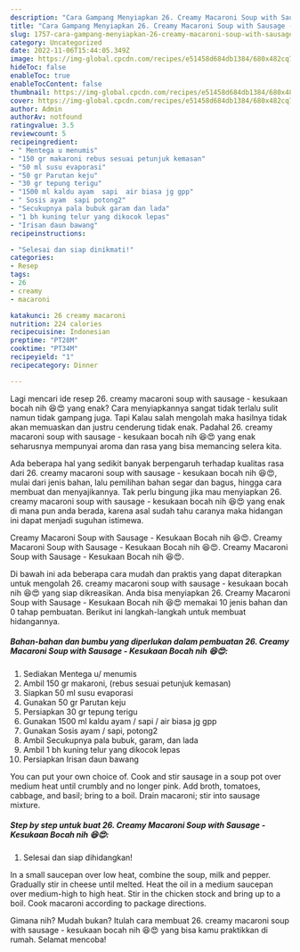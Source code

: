 ```yaml
---
description: "Cara Gampang Menyiapkan 26. Creamy Macaroni Soup with Sausage - Kesukaan Bocah nih 😆😍 yang Enak, Buat Buka Puasa Enak"
title: "Cara Gampang Menyiapkan 26. Creamy Macaroni Soup with Sausage - Kesukaan Bocah nih 😆😍 yang Enak, Buat Buka Puasa Enak"
slug: 1757-cara-gampang-menyiapkan-26-creamy-macaroni-soup-with-sausage-kesukaan-bocah-nih-yang-enak-buat-buka-puasa-enak
category: Uncategorized
date: 2022-11-06T15:44:05.349Z
image: https://img-global.cpcdn.com/recipes/e51458d684db1384/680x482cq70/26-creamy-macaroni-soup-with-sausage-kesukaan-bocah-nih-foto-resep-utama.jpg
hideToc: false
enableToc: true
enableTocContent: false
thumbnail: https://img-global.cpcdn.com/recipes/e51458d684db1384/680x482cq70/26-creamy-macaroni-soup-with-sausage-kesukaan-bocah-nih-foto-resep-utama.jpg
cover: https://img-global.cpcdn.com/recipes/e51458d684db1384/680x482cq70/26-creamy-macaroni-soup-with-sausage-kesukaan-bocah-nih-foto-resep-utama.jpg
author: Admin
authorAv: notfound
ratingvalue: 3.5
reviewcount: 5
recipeingredient:
- " Mentega u menumis"
- "150 gr makaroni rebus sesuai petunjuk kemasan"
- "50 ml susu evaporasi"
- "50 gr Parutan keju"
- "30 gr tepung terigu"
- "1500 ml kaldu ayam  sapi  air biasa jg gpp"
- " Sosis ayam  sapi potong2"
- "Secukupnya pala bubuk garam dan lada"
- "1 bh kuning telur yang dikocok lepas"
- "Irisan daun bawang"
recipeinstructions:

- "Selesai dan siap dinikmati!"
categories:
- Resep
tags:
- 26
- creamy
- macaroni

katakunci: 26 creamy macaroni 
nutrition: 224 calories
recipecuisine: Indonesian
preptime: "PT28M"
cooktime: "PT34M"
recipeyield: "1"
recipecategory: Dinner

---
```



Lagi mencari ide resep 26. creamy macaroni soup with sausage - kesukaan bocah nih 😆😍 yang enak? Cara menyiapkannya sangat tidak terlalu sulit namun tidak gampang juga. Tapi Kalau salah mengolah maka hasilnya tidak akan memuaskan dan justru cenderung tidak enak. Padahal 26. creamy macaroni soup with sausage - kesukaan bocah nih 😆😍 yang enak seharusnya mempunyai aroma dan rasa yang bisa memancing selera kita.


Ada beberapa hal yang sedikit banyak berpengaruh terhadap kualitas rasa dari 26. creamy macaroni soup with sausage - kesukaan bocah nih 😆😍, mulai dari jenis bahan, lalu pemilihan bahan segar dan bagus, hingga cara membuat dan menyajikannya. Tak perlu bingung jika mau menyiapkan 26. creamy macaroni soup with sausage - kesukaan bocah nih 😆😍 yang enak di mana pun anda berada, karena asal sudah tahu caranya maka hidangan ini dapat menjadi suguhan istimewa.

Creamy Macaroni Soup with Sausage - Kesukaan Bocah nih 😆😍. Creamy Macaroni Soup with Sausage - Kesukaan Bocah nih 😆😍. Creamy Macaroni Soup with Sausage - Kesukaan Bocah nih 😆😍.


Di bawah ini ada beberapa cara mudah dan praktis yang dapat diterapkan untuk mengolah 26. creamy macaroni soup with sausage - kesukaan bocah nih 😆😍 yang siap dikreasikan. Anda bisa menyiapkan 26. Creamy Macaroni Soup with Sausage - Kesukaan Bocah nih 😆😍 memakai 10 jenis bahan dan 0 tahap pembuatan. Berikut ini langkah-langkah untuk membuat hidangannya.

<!--inarticleads1-->

##### Bahan-bahan dan bumbu yang diperlukan dalam pembuatan 26. Creamy Macaroni Soup with Sausage - Kesukaan Bocah nih 😆😍:

1. Sediakan  Mentega u/ menumis
1. Ambil 150 gr makaroni, (rebus sesuai petunjuk kemasan)
1. Siapkan 50 ml susu evaporasi
1. Gunakan 50 gr Parutan keju
1. Persiapkan 30 gr tepung terigu
1. Gunakan 1500 ml kaldu ayam / sapi / air biasa jg gpp
1. Gunakan  Sosis ayam / sapi, potong2
1. Ambil Secukupnya pala bubuk, garam, dan lada
1. Ambil 1 bh kuning telur yang dikocok lepas
1. Persiapkan Irisan daun bawang


You can put your own choice of. Cook and stir sausage in a soup pot over medium heat until crumbly and no longer pink. Add broth, tomatoes, cabbage, and basil; bring to a boil. Drain macaroni; stir into sausage mixture. 

<!--inarticleads2-->

##### Step by step untuk buat 26. Creamy Macaroni Soup with Sausage - Kesukaan Bocah nih 😆😍:


1. Selesai dan siap dihidangkan!

In a small saucepan over low heat, combine the soup, milk and pepper. Gradually stir in cheese until melted. Heat the oil in a medium saucepan over medium-high to high heat. Stir in the chicken stock and bring up to a boil. Cook macaroni according to package directions. 

Gimana nih? Mudah bukan? Itulah cara membuat 26. creamy macaroni soup with sausage - kesukaan bocah nih 😆😍 yang bisa kamu praktikkan di rumah. Selamat mencoba!

